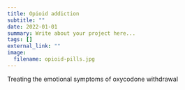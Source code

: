 ```yaml
---
title: Opioid addiction
subtitle: ""
date: 2022-01-01
summary: Write about your project here...
tags: []
external_link: ""
image:
  filename: opioid-pills.jpg
---
```

Treating the emotional symptoms of oxycodone withdrawal
